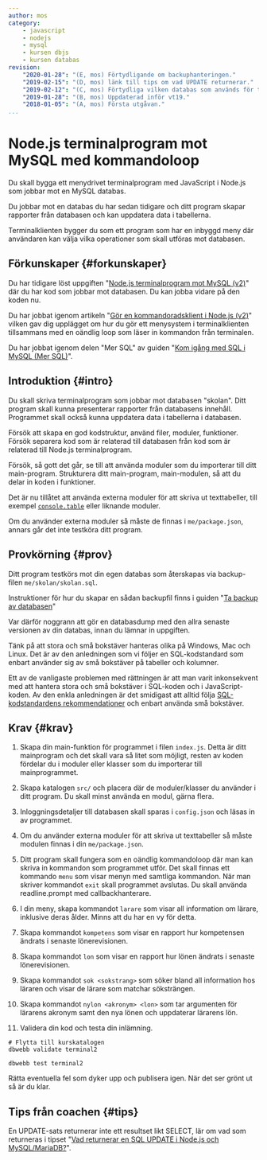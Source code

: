 ```yaml
---
author: mos
category:
    - javascript
    - nodejs
    - mysql
    - kursen dbjs
    - kursen databas
revision:
    "2020-01-28": "(E, mos) Förtydligande om backuphanteringen."
    "2019-02-15": "(D, mos) länk till tips om vad UPDATE returnerar."
    "2019-02-12": "(C, mos) Förtydliga vilken databas som används för testkörning."
    "2019-01-28": "(B, mos) Uppdaterad inför vt19."
    "2018-01-05": "(A, mos) Första utgåvan."
...
```

Node.js terminalprogram mot MySQL med kommandoloop
==================================

Du skall bygga ett menydrivet terminalprogram med JavaScript i Node.js som jobbar mot en MySQL databas.

Du jobbar mot en databas du har sedan tidigare och ditt program skapar rapporter från databasen och kan uppdatera data i tabellerna.

Terminalklienten bygger du som ett program som har en inbyggd meny där användaren kan välja vilka operationer som skall utföras mot databasen.

<!--more-->



Förkunskaper {#forkunskaper}
-----------------------

Du har tidigare löst uppgiften "[Node.js terminalprogram mot MySQL (v2)](uppgift/nodejs-terminalprogram-mot-mysql-v2)" där du har kod som jobbar mot databasen. Du kan jobba vidare på den koden nu.

Du har jobbat igenom artikeln "[Gör en kommandoradsklient i Node.js (v2)](kunskap/gor-en-kommandoradsklient-i-node-js-v2)" vilken gav dig upplägget om hur du gör ett menysystem i terminalklienten tillsammans med en oändlig loop som läser in kommandon från terminalen.

Du har jobbat igenom delen "Mer SQL" av guiden "[Kom igång med SQL i MySQL (Mer SQL)](guide/kom-igang-med-sql-i-mysql-v2/mer-sql)".



Introduktion {#intro}
-----------------------

Du skall skriva terminalprogram som jobbar mot databasen "skolan". Ditt program skall kunna presenterar rapporter från databasens innehåll. Programmet skall också kunna uppdatera data i tabellerna i databasen.

Försök att skapa en god kodstruktur, använd filer, moduler, funktioner. Försök separera kod som är relaterad till databasen från kod som är relaterad till Node.js terminalprogram.

Försök, så gott det går, se till att använda moduler som du importerar till ditt main-program. Strukturera ditt main-program, main-modulen, så att du delar in koden i funktioner.

Det är nu tillåtet att använda externa moduler för att skriva ut texttabeller, till exempel [`console.table`](https://www.npmjs.com/package/console.table) eller liknande moduler.

Om du använder externa moduler så måste de finnas i `me/package.json`, annars går det inte testköra ditt program.



Provkörning {#prov}
-----------------------

Ditt program testkörs mot din egen databas som återskapas via backup-filen `me/skolan/skolan.sql`.

Instruktioner för hur du skapar en sådan backupfil finns i guiden "[Ta backup av databasen](guide/kom-igang-med-sql-i-mysql-v2/ta-backup-av-databasen)"

Var därför noggrann att gör en databasdump med den allra senaste versionen av din databas, innan du lämnar in uppgiften.

Tänk på att stora och små bokstäver hanteras olika på Windows, Mac och Linux. Det är av den anledningen som vi följer en SQL-kodstandard som enbart använder sig av små bokstäver på tabeller och kolumner.

Ett av de vanligaste problemen med rättningen är att man varit inkonsekvent med att hantera stora och små bokstäver i SQL-koden och i JavaScript-koden. Av den enkla anledningen är det smidigast att alltid följa [SQL-kodstandardens rekommendationer](https://www.sqlstyle.guide/) och enbart använda små bokstäver.



Krav {#krav}
-----------------------

1. Skapa din main-funktion för programmet i filen `index.js`. Detta är ditt mainprogram och det skall vara så litet som möjligt, resten av koden fördelar du i moduler eller klasser som du importerar till mainprogrammet.

1. Skapa katalogen `src/` och placera där de moduler/klasser du använder i ditt program. Du skall minst använda en modul, gärna flera.

1. Inloggningsdetaljer till databasen skall sparas i `config.json` och läsas in av programmet.

1. Om du använder externa moduler för att skriva ut texttabeller så måste modulen finnas i din `me/package.json`.

1. Ditt program skall fungera som en oändlig kommandoloop där man kan skriva in kommandon som programmet utför. Det skall finnas ett kommando `menu` som visar menyn med samtliga kommandon. När man skriver kommandot `exit` skall programmet avslutas. Du skall använda readline.prompt med callbackhanterare.

1. I din meny, skapa kommandot `larare` som visar all information om lärare, inklusive deras ålder. Minns att du har en vy för detta.

1. Skapa kommandot `kompetens` som visar en rapport hur kompetensen ändrats i senaste lönerevisionen.

1. Skapa kommandot `lon` som visar en rapport hur lönen ändrats i senaste lönerevisionen.

1. Skapa kommandot `sok <sokstrang>` som söker bland all information hos läraren och visar de lärare som matchar söksträngen.

1. Skapa kommandot `nylon <akronym> <lon>` som tar argumenten för lärarens akronym samt den nya lönen och uppdaterar lärarens lön.

1. Validera din kod och testa din inlämning.

```text
# Flytta till kurskatalogen
dbwebb validate terminal2

dbwebb test terminal2
```

Rätta eventuella fel som dyker upp och publisera igen. När det ser grönt ut så är du klar.



Tips från coachen {#tips}
-----------------------

En UPDATE-sats returnerar inte ett resultset likt SELECT, lär om vad som returneras i tipset "[Vad returnerar en SQL UPDATE i Node.js och MySQL/MariaDB?](coachen/vad-returnerar-en-sql-update-i-node-js-och-mysql)".
